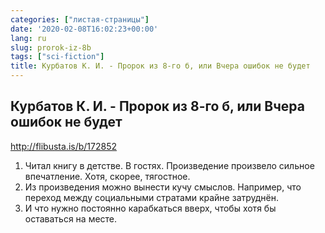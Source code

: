```yaml
---
categories: ["листая-страницы"]
date: '2020-02-08T16:02:23+00:00'
lang: ru
slug: prorok-iz-8b
tags: ["sci-fiction"]
title: Курбатов К. И. - Пророк из 8-го б, или Вчера ошибок не будет
---
```



## Курбатов К. И. - Пророк из 8-го б, или Вчера ошибок не будет

<http://flibusta.is/b/172852>

<!--more-->

1. Читал книгу в детстве. В гостях. Произведение произвело сильное впечатление. Хотя, скорее, тягостное.
2. Из произведения можно вынести кучу смыслов. Например, что переход между социальными стратами крайне затруднён. 
3. И что нужно постоянно карабкаться вверх, чтобы хотя бы оставаться на месте.
